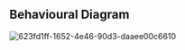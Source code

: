 
## Behavioural Diagram

![623fd1ff-1652-4e46-90d3-daaee00c6610](https://user-images.githubusercontent.com/67543660/142910020-4e79b4fe-0c7f-4f0c-b134-47c59dcdb29a.jpg)
